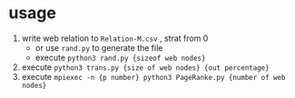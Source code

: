# usage

1. write web relation to `Relation-M.csv` , strat from 0
   - or use `rand.py` to generate the file
   - execute `python3 rand.py {sizeof web nodes}`
2. execute `python3 trans.py {size of web nodes} {out percentage}`
3. execute `mpiexec -n {p number} python3 PageRanke.py {number of web nodes}`
